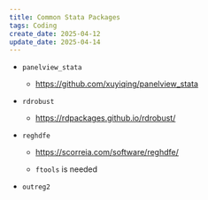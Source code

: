 ```yaml
---
title: Common Stata Packages
tags: Coding
create_date: 2025-04-12
update_date: 2025-04-14
---
```


- `panelview_stata`
  - https://github.com/xuyiqing/panelview_stata

- `rdrobust`
  - https://rdpackages.github.io/rdrobust/

- `reghdfe`
  - https://scorreia.com/software/reghdfe/
  
  - `ftools` is needed
- `outreg2`
